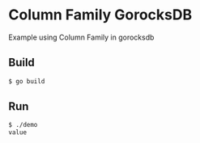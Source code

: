 # Column Family GorocksDB

Example using Column Family in gorocksdb

## Build

```sh
$ go build
```

## Run

```sh
$ ./demo
value
```